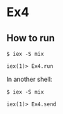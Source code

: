 # Ex4

## How to run


```
$ iex -S mix

iex(1)> Ex4.run

```

In another shell:

```
$ iex -S mix

iex(1)> Ex4.send

```
